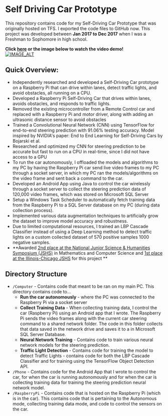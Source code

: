 # Self Driving Car Prototype
This repository contains code for my Self-Driving Car Prototype that was originally hosted on TFS. I exported the 
code files to GitHub now.
This project was developed between **Jan 2017 to Dec 2017** when I was a Freshman to Sophomore in high school.

**Click [here](https://www.youtube.com/watch?v=3dEgJ7sz6XA) or the image below to watch the video demo!**    
[![IMAGE_ALT](https://img.youtube.com/vi/3dEgJ7sz6XA/0.jpg)](https://www.youtube.com/watch?v=3dEgJ7sz6XA)    

## Quick Overview:
* Independently researched and developed a Self-Driving Car prototype on a Raspberry Pi that can drive within lanes, detect traffic lights, and avoid obstacles, all running on a CPU.
* Developed a Raspberry Pi Self-Driving Car that drives within lanes, avoids obstacles, and responds to traffic lights. 
* Removed the existing microcontroller from a Remote Control car and replaced with a Raspberry Pi and motor driver, along with adding an ultrasonic distance sensor to avoid obstacles
* Trained a Convolutional Neural Network (CNN) using TensorFlow for end-to-end steering prediction with 91.06% testing accuracy. Model inspired by NVIDIA's paper: End to End Learning for Self-Driving Cars by Bojarski et al.
* Researched and optimized my CNN for steering prediction to be accurate but fast to run on a CPU in real-time, since I did not have access to a GPU
* To run the car autonomously, I offloaded the models and algorithms to my PC by having the Raspberry Pi car send live video frames to my PC through a socket server, in which my PC ran the models/algorithms on the video frame and sent back a command to the car.
* Developed an Android App using Java to control the car wirelessly through a socket server to collect the steering prediction data of 120,000 video frames, which was stored on Microsoft SQL Server
* Setup a Windows Task Scheduler to automatically fetch training data from the Raspberry Pi to a SQL Server database on my PC (during data collection process).
* Implemented various data augmentation techniques to artificially grow the dataset to improve model accuracy and robustness.
* Due to limited computational resources, I trained an LBP Cascade Classifier instead of using a Deep Learning method to detect traffic lights on a custom collected dataset of 570 positive samples 1000 negative samples.
* **Awarded [2nd place at the National Junior Science & Humanities Symposium (JSHS)](https://www.psd202.org/news/1163) in Mathematics and Computer Science and [1st place at the Illinois-Chicago JSHS](https://patch.com/illinois/plainfield/plainfield-south-student-builds-self-driving-car) for this project
**


## Directory Structure
* `/Computer` -  Contains code that meant to be ran on my main PC. This directory contains code to...
    * **Run the car autonomously** - where the PC was connected to the Raspberry Pi via a socket server
    * **Collect Training Data** - When collecting training data, I control the car (Raspberry Pi) using an Android app that I wrote. The Raspberry Pi sends the video frames along with the current car steering command
  to a shared network folder. The code in this folder collects that data saved in the network drive and saves it to a
    in Microsoft SQL Server Database. 
    * **Neural Network Training** - Contains code to train various neural network models for the steering prediction.
    * **Traffic Light Detection** - Contains code for training the model to detect Traffic Lights - contains code for both
  the LBP Cascade Classifier and for training using the TensorFlow Object Detection API.
* `/Phone` - Contains code for the Android App that I wrote to control the car, for when the car is running autonomously
and for when the car is collecting training data for training the steering prediction neural network model.
* `/RaspberryPi` - Contains code that is hosted on the Raspberry Pi (which is in the car). This contains code 
that is pertaining to the Autonomous mode, collecting training data mode, and code to control the sensors on the car.
